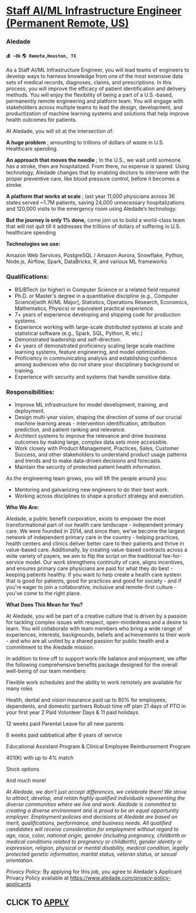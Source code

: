# [Staff AI/ML Infrastructure Engineer (Permanent Remote, US)](https://www.remotewlb.com/apply/staff-ai-ml-infrastructure-engineer-permanent-remote-us)  
### Aledade  
#### `💰 ~0k` `🌎 Remote,Houston, TX`  

As a Staff AI/ML Infrastructure Engineer, you will lead teams of engineers to develop ways to harness knowledge from one of the most extensive data sets of medical records, diagnoses, claims, and prescriptions. In this process, you will improve the efficacy of patient identification and delivery methods. You will enjoy the flexibility of being a part of a U.S.-based, permanently remote engineering and platform team. You will engage with stakeholders across multiple teams to lead the design, development, and productization of machine learning systems and solutions that help improve health outcomes for patients.

  

At Aledade, you will sit at the intersection of:

 **A huge problem** ; amounting to trillions of dollars of waste in U.S. Healthcare spending.

 **An approach that moves the needle** ; In the U.S., we wait until someone has a stroke, then are hospitalized. From there, no expense is spared. Using technology, Aledade changes that by enabling doctors to intervene with the proper preventive care, like blood pressure control, before it becomes a stroke.

 **A platform that works at scale** ; last year 11,000 physicians across 36 states served ~1.7M patients, saving 24,000 unnecessary hospitalizations and 120,000 visits to the emergency room using Aledade’s technology.

  

 **But the journey is only 1% done,** come join us to build a world-class team that will not quit till it addresses the trillions of dollars of suffering in U.S. healthcare spending

  

 **Technologies we use:**

Amazon Web Services, PostgreSQL / Amazon Aurora, Snowflake, Python, Node.js, Airflow, Spark, DataBricks, R, and various ML frameworks

### Qualifications:

  * BS/BTech (or higher) in Computer Science or a related field required
  * Ph.D. or Master's degree in a quantitative discipline (e.g., Computer Science[with AI/ML Major], Statistics, Operations Research, Economics, Mathematics, Physics) or equivalent practical experience.
  * 7+ years of experience developing and shipping code for production systems.
  * Experience working with large-scale distributed systems at scale and statistical software (e.g., Spark, SQL, Python, R, etc.)
  * Demonstrated leadership and self-direction. 
  * 4+ years of demonstrated proficiency scaling large scale machine learning systems, feature engineering, and model optimization. 
  * Proficiency in communicating analysis and establishing confidence among audiences who do not share your disciplinary background or training.
  * Experience with security and systems that handle sensitive data.

### Responsibilities:

  * Improve ML infrastructure for model development, training, and deployment.
  * Design multi-year vision, shaping the direction of some of our crucial machine learning areas - intervention identification, attribution prediction, and patient ranking and relevance. 
  * Architect systems to improve the relevance and drive business outcomes by making large, complex data sets more accessible. 
  * Work closely with Product Management, Practices, Sales, Customer Success, and other stakeholders to understand product usage patterns and trends and to make data-driven decisions and forecasts.
  * Maintain the security of protected patient health information.

  

As the engineering team grows, you will lift the people around you:

  * Mentoring and galvanizing new engineers to do their best work.
  * Working across disciplines to shape a product strategy and execution.

 **Who We Are:**

Aledade, a public benefit corporation, exists to empower the most transformational part of our health care landscape - independent primary care. We were founded in 2014, and since then, we've become the largest network of independent primary care in the country - helping practices, health centers and clinics deliver better care to their patients and thrive in value-based care. Additionally, by creating value-based contracts across a wide variety of payers, we aim to flip the script on the traditional fee-for-service model. Our work strengthens continuity of care, aligns incentives, and ensures primary care physicians are paid for what they do best - keeping patients healthy. If you want to help create a health care system that is good for patients, good for practices and good for society - and if you're eager to join a collaborative, inclusive and remote-first culture - you've come to the right place.

  

 **What Does This Mean for You?**

At Aledade, you will be part of a creative culture that is driven by a passion for tackling complex issues with respect, open-mindedness and a desire to learn. You will collaborate with team members who bring a wide range of experiences, interests, backgrounds, beliefs and achievements to their work - and who are all united by a shared passion for public health and a commitment to the Aledade mission.

  

In addition to time off to support work-life balance and enjoyment, we offer the following comprehensive benefits package designed for the overall well-being of our team members:

Flexible work schedules and the ability to work remotely are available for many roles

Health, dental and vision insurance paid up to 80% for employees, dependents, and domestic partners Robust time off plan 21 days of PTO in your first year 2 Paid Volunteer Days & 11 paid holidays

12 weeks paid Parental Leave for all new parents

6 weeks paid sabbatical after 6 years of service

Educational Assistant Program & Clinical Employee Reimbursement Program

401(K) with up to 4% match

Stock options

And much more!

  

 _At Aledade, we don’t just accept differences, we celebrate them! We strive to attract, develop, and retain highly qualified individuals representing the diverse communities where we live and work. Aledade is committed to creating a diverse environment and is proud to be an equal opportunity employer. Employment policies and decisions at Aledade are based on merit, qualifications, performance, and business needs. All qualified candidates will receive consideration for employment without regard to age, race, color, national origin, gender (including pregnancy, childbirth or medical conditions related to pregnancy or childbirth), gender identity or expression, religion, physical or mental disability, medical condition, legally protected genetic information, marital status, veteran status, or sexual orientation._

  

 _Privacy Policy:_ By applying for this job, you agree to Aledade's Applicant Privacy Policy available at https://www.aledade.com/privacy-policy-applicants

  
## CLICK TO [APPLY](https://www.remotewlb.com/apply/staff-ai-ml-infrastructure-engineer-permanent-remote-us)

